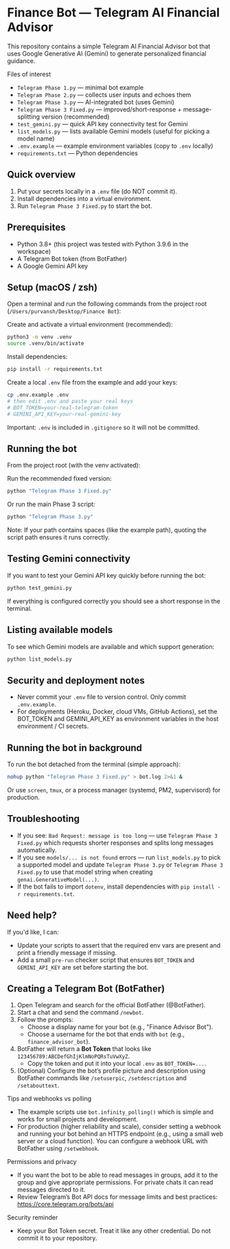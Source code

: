 Finance Bot — Telegram AI Financial Advisor
=========================================

This repository contains a simple Telegram AI Financial Advisor bot that uses Google Generative AI (Gemini) to generate personalized financial guidance.

Files of interest
- `Telegram Phase 1.py` — minimal bot example
- `Telegram Phase 2.py` — collects user inputs and echoes them
- `Telegram Phase 3.py` — AI-integrated bot (uses Gemini)
- `Telegram Phase 3 Fixed.py` — improved/short-response + message-splitting version (recommended)
- `test_gemini.py` — quick API key connectivity test for Gemini
- `list_models.py` — lists available Gemini models (useful for picking a model name)
- `.env.example` — example environment variables (copy to `.env` locally)
- `requirements.txt` — Python dependencies

Quick overview
-------------
1. Put your secrets locally in a `.env` file (do NOT commit it).
2. Install dependencies into a virtual environment.
3. Run `Telegram Phase 3 Fixed.py` to start the bot.

Prerequisites
-------------
- Python 3.8+ (this project was tested with Python 3.9.6 in the workspace)
- A Telegram Bot token (from BotFather)
- A Google Gemini API key

Setup (macOS / zsh)
-------------------
Open a terminal and run the following commands from the project root (`/Users/purvansh/Desktop/Finance Bot`):

Create and activate a virtual environment (recommended):

```bash
python3 -m venv .venv
source .venv/bin/activate
```

Install dependencies:

```bash
pip install -r requirements.txt
```

Create a local `.env` file from the example and add your keys:

```bash
cp .env.example .env
# then edit .env and paste your real keys
# BOT_TOKEN=your-real-telegram-token
# GEMINI_API_KEY=your-real-gemini-key
```

Important: `.env` is included in `.gitignore` so it will not be committed.

Running the bot
---------------
From the project root (with the venv activated):

Run the recommended fixed version:

```bash
python "Telegram Phase 3 Fixed.py"
```

Or run the main Phase 3 script:

```bash
python "Telegram Phase 3.py"
```

Note: If your path contains spaces (like the example path), quoting the script path ensures it runs correctly.

Testing Gemini connectivity
--------------------------
If you want to test your Gemini API key quickly before running the bot:

```bash
python test_gemini.py
```

If everything is configured correctly you should see a short response in the terminal.

Listing available models
------------------------
To see which Gemini models are available and which support generation:

```bash
python list_models.py
```

Security and deployment notes
-----------------------------
- Never commit your `.env` file to version control. Only commit `.env.example`.
- For deployments (Heroku, Docker, cloud VMs, GitHub Actions), set the BOT_TOKEN and GEMINI_API_KEY as environment variables in the host environment / CI secrets.

Running the bot in background
----------------------------
To run the bot detached from the terminal (simple approach):

```bash
nohup python "Telegram Phase 3 Fixed.py" > bot.log 2>&1 &
```

Or use `screen`, `tmux`, or a process manager (systemd, PM2, supervisord) for production.

Troubleshooting
---------------
- If you see: `Bad Request: message is too long` — use `Telegram Phase 3 Fixed.py` which requests shorter responses and splits long messages automatically.
- If you see `models/... is not found` errors — run `list_models.py` to pick a supported model and update `Telegram Phase 3.py` or `Telegram Phase 3 Fixed.py` to use that model string when creating `genai.GenerativeModel(...)`.
- If the bot fails to import `dotenv`, install dependencies with `pip install -r requirements.txt`.

Need help?
----------
If you'd like, I can:
- Update your scripts to assert that the required env vars are present and print a friendly message if missing.
- Add a small `pre-run` checker script that ensures `BOT_TOKEN` and `GEMINI_API_KEY` are set before starting the bot.

Creating a Telegram Bot (BotFather)
-----------------------------------

1. Open Telegram and search for the official BotFather (@BotFather).
2. Start a chat and send the command `/newbot`.
3. Follow the prompts:
   - Choose a display name for your bot (e.g., "Finance Advisor Bot").
   - Choose a username for the bot that ends with `bot` (e.g., `finance_advisor_bot`).
4. BotFather will return a **Bot Token** that looks like `123456789:ABCDefGhIjKlmNoPQRsTuVwXyZ`.
   - Copy the token and put it into your local `.env` as `BOT_TOKEN=...`.
5. (Optional) Configure the bot’s profile picture and description using BotFather commands like `/setuserpic`, `/setdescription` and `/setabouttext`.

Tips and webhooks vs polling

- The example scripts use `bot.infinity_polling()` which is simple and works for small projects and development.
- For production (higher reliability and scale), consider setting a webhook and running your bot behind an HTTPS endpoint (e.g., using a small web server or a cloud function). You can configure a webhook URL with BotFather using `/setwebhook`.

Permissions and privacy

- If you want the bot to be able to read messages in groups, add it to the group and give appropriate permissions. For private chats it can read messages directed to it.
- Review Telegram’s Bot API docs for message limits and best practices: https://core.telegram.org/bots/api

Security reminder

- Keep your Bot Token secret. Treat it like any other credential. Do not commit it to your repository.

